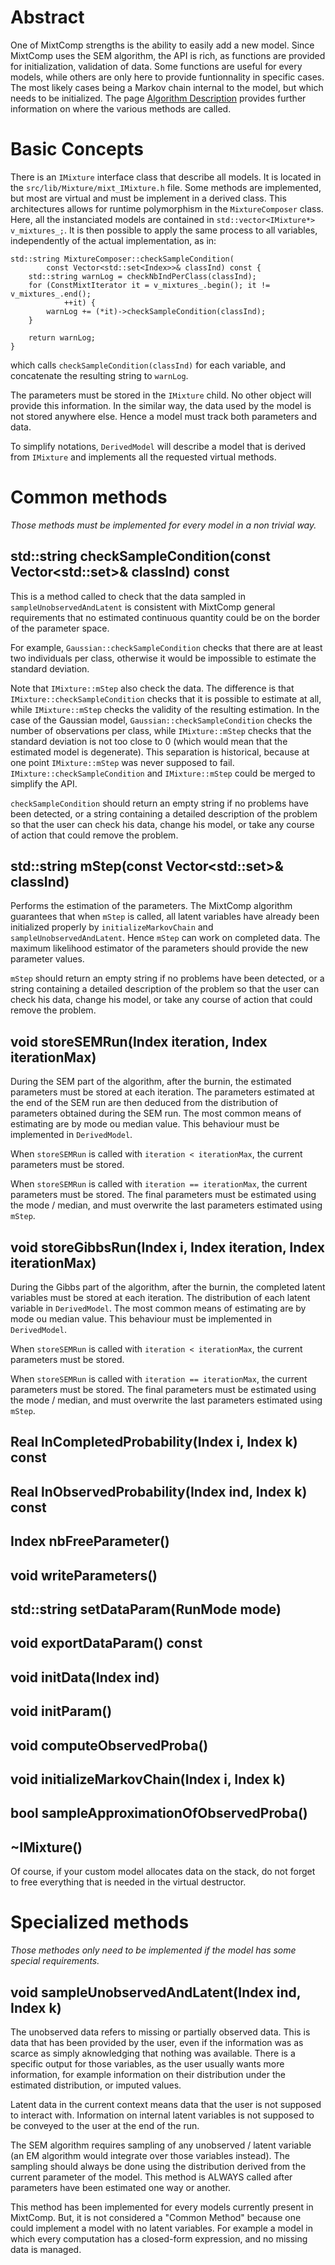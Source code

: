 # Abstract

One of MixtComp strengths is the ability to easily add a new model. Since MixtComp uses the SEM algorithm, the API is rich, as functions are provided for initialization, validation of data. Some functions are useful for every models, while others are only here to provide funtionnality in specific cases. The most likely cases being a Markov chain internal to the model, but which needs to be initialized. The page [Algorithm Description](./MixtComp/docs/algoDesc.md) provides further information on where the various methods are called.

# Basic Concepts

There is an `IMixture` interface class that describe all models. It is located in the `src/lib/Mixture/mixt_IMixture.h` file. Some methods are implemented, but most are virtual and must be implement in a derived class. This architectures allows for runtime polymorphism in the `MixtureComposer` class. Here, all the instanciated models are contained in `std::vector<IMixture*> v_mixtures_;`. It is then possible to apply the same process to all variables, independently of the actual implementation, as in:

```
std::string MixtureComposer::checkSampleCondition(
		const Vector<std::set<Index>>& classInd) const {
	std::string warnLog = checkNbIndPerClass(classInd);
	for (ConstMixtIterator it = v_mixtures_.begin(); it != v_mixtures_.end();
			++it) {
		warnLog += (*it)->checkSampleCondition(classInd);
	}

	return warnLog;
}
```

which calls `checkSampleCondition(classInd)` for each variable, and concatenate the resulting string to `warnLog`.

The parameters must be stored in the `IMixture` child. No other object will provide this information. In the similar way, the data used by the model is not stored anywhere else. Hence a model must track both parameters and data.

To simplify notations, `DerivedModel` will describe a model that is derived from `IMixture` and implements all the requested virtual methods.

# Common methods

*Those methods must be implemented for every model in a non trivial way.*

## std::string checkSampleCondition(const Vector<std::set<Index>>& classInd) const

This is a method called to check that the data sampled in `sampleUnobservedAndLatent` is consistent with MixtComp general requirements that no estimated continuous quantity could be on the border of the parameter space.

For example, `Gaussian::checkSampleCondition` checks that there are at least two individuals per class, otherwise it would be impossible to estimate the standard deviation.

Note that `IMixture::mStep` also check the data. The difference is that `IMixture::checkSampleCondition` checks that it is possible to estimate at all, while `IMixture::mStep` checks the validity of the resulting estimation. In the case of the Gaussian model, `Gaussian::checkSampleCondition` checks the number of observations per class, while `IMixture::mStep` checks that the standard deviation is not too close to 0 (which would mean that the estimated model is degenerate). This separation is historical, because at one point `IMixture::mStep` was never supposed to fail. `IMixture::checkSampleCondition` and `IMixture::mStep` could be merged to simplify the API.

`checkSampleCondition` should return an empty string if no problems have been detected, or a string containing a detailed description of the problem so that the user can check his data, change his model, or take any course of action that could remove the problem.

## std::string mStep(const Vector<std::set<Index>>& classInd)

Performs the estimation of the parameters. The MixtComp algorithm guarantees that when `mStep` is called, all latent variables have already been initialized properly by `initializeMarkovChain` and `sampleUnobservedAndLatent`. Hence `mStep` can work on completed data. The maximum likelihood estimator of the parameters should provide the new parameter values.

`mStep` should return an empty string if no problems have been detected, or a string containing a detailed description of the problem so that the user can check his data, change his model, or take any course of action that could remove the problem.

## void storeSEMRun(Index iteration, Index iterationMax)

During the SEM part of the algorithm, after the burnin, the estimated parameters must be stored at each iteration. The parameters estimated at the end of the SEM run are then deduced from the distribution of parameters obtained during the SEM run. The most common means of estimating are by mode ou median value. This behaviour must be implemented in `DerivedModel`.

When `storeSEMRun` is called with `iteration < iterationMax`, the current parameters must be stored.

When `storeSEMRun` is called with `iteration == iterationMax`, the current parameters must be stored. The final parameters must be estimated using the mode / median, and must overwrite the last parameters estimated using `mStep`.

## void storeGibbsRun(Index i, Index iteration, Index iterationMax)

During the Gibbs part of the algorithm, after the burnin, the completed latent variables must be stored at each iteration. The distribution of each latent variable in `DerivedModel`. The most common means of estimating are by mode ou median value. This behaviour must be implemented in `DerivedModel`.

When `storeSEMRun` is called with `iteration < iterationMax`, the current parameters must be stored.

When `storeSEMRun` is called with `iteration == iterationMax`, the current parameters must be stored. The final parameters must be estimated using the mode / median, and must overwrite the last parameters estimated using `mStep`.

## Real lnCompletedProbability(Index i, Index k) const
## Real lnObservedProbability(Index ind, Index k) const
## Index nbFreeParameter()
## void writeParameters()
## std::string setDataParam(RunMode mode)
## void exportDataParam() const
## void initData(Index ind)
## void initParam()
## void computeObservedProba()
## void initializeMarkovChain(Index i, Index k)
## bool sampleApproximationOfObservedProba()

## ~IMixture()

Of course, if your custom model allocates data on the stack, do not forget to free everything that is needed in the virtual destructor.

# Specialized methods

*Those methodes only need to be implemented if the model has some special requirements.*

## void sampleUnobservedAndLatent(Index ind, Index k)

The unobserved data refers to missing or partially observed data. This is data that has been provided by the user, even if the information was as scarce as simply aknowledging that nothing was available. There is a specific output for those variables, as the user usually wants more information, for example information on their distribution under the estimated distribution, or imputed values.

Latent data in the current context means data that the user is not supposed to interact with. Information on internal latent variables is not supposed to be conveyed to the user at the end of the run.

The SEM algorithm requires sampling of any unobserved / latent variable (an EM algorithm would integrate over those variables instead). The sampling should always be done using the distribution derived from the current parameter of the model. This method is ALWAYS called after parameters have been estimated one way or another.

This method has been implemented for every models currently present in MixtComp. But, it is not considered a "Common Method" because one could implement a model with no latent variables. For example a model in which every computation has a closed-form expression, and no missing data is managed.
